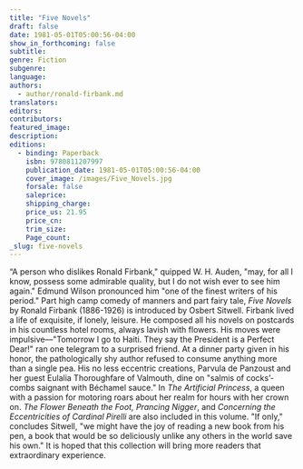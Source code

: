 ```yaml
---
title: "Five Novels"
draft: false
date: 1981-05-01T05:00:56-04:00
show_in_forthcoming: false
subtitle:
genre: Fiction
subgenre:
language:
authors:
  - author/ronald-firbank.md
translators:
editors:
contributors:
featured_image:
description:
editions:
  - binding: Paperback
    isbn: 9780811207997
    publication_date: 1981-05-01T05:00:56-04:00
    cover_image: /images/Five_Novels.jpg
    forsale: false
    saleprice:
    shipping_charge:
    price_us: 21.95
    price_cn:
    trim_size:
    Page_count:
_slug: five-novels
---
```


“A person who dislikes Ronald Firbank," quipped W. H. Auden, "may, for all I know, possess some admirable quality, but I do not wish ever to see him again." Edmund Wilson pronounced him "one of the finest writers of his period." Part high camp comedy of manners and part fairy tale, _Five Novels_ by Ronald Firbank (1886-1926) is introduced by Osbert Sitwell. Firbank lived a life of exquisite, if lonely, leisure. He composed all his novels on postcards in his countless hotel rooms, always lavish with flowers. His moves were impulsive––"Tomorrow I go to Haiti. They say the President is a Perfect Dear!" ran one telegram to a surprised friend. At a dinner party given in his honor, the pathologically shy author refused to consume anything more than a single pea. His no less eccentric creations, Parvula de Panzoust and her guest Eulalia Thoroughfare of Valmouth, dine on "salmis of cocks’-combs saignant with Béchamel sauce." In _The Artificial Princess_, a queen with a passion for motoring roars about her realm for hours with her crown on. _The Flower Beneath the Foot,_ _Prancing Nigger_, and _Concerning the Eccentricities of Cardinal Pirelli_ are also included in this volume. "If only," concludes Sitwell, "we might have the joy of reading a new book from his pen, a book that would be so deliciously unlike any others in the world save his own." It is hoped that this collection will bring more readers that extraordinary experience.

